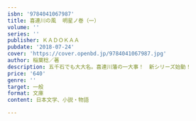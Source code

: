 ```yaml
---
isbn: '9784041067987'
title: 喜連川の風  明星ノ巻（一）
volume: ''
series: ''
publisher: ＫＡＤＯＫＡＡ
pubdate: '2018-07-24'
cover: 'https://cover.openbd.jp/9784041067987.jpg'
author: 稲葉稔／著
description: 五千石でも大大名。喜連川藩の一大事！　新シリーズ始動！
price: '640'
genre: ''
target: 一般
format: 文庫
content: 日本文学、小説・物語

---
```

